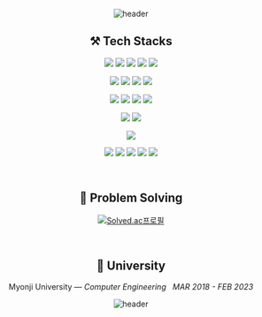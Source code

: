 <div align=center>
  
![header](https://capsule-render.vercel.app/api?type=waving&color=30A9DE&height=120&animation=fadeIn&section=header&fontAlign=70)

</div>

<h2 align="center">⚒️ Tech Stacks</h2>
<div align="center">
<p>
  <img src="https://img.shields.io/badge/Java-007396?&style=flat&logo=OpenJDK&logoColor=white">
  <img src="https://img.shields.io/badge/Spring_Boot-F2F4F9?style=flat&logo=spring-boot" />
  <img src="https://img.shields.io/badge/Spring_Security-6DB33F?style=flat&logo=Spring-Security&logoColor=white"/>
  <img src="https://img.shields.io/badge/JWT-000000?style=flat&logo=JSON%20web%20tokens&logoColor=white" />
  <img src="https://img.shields.io/badge/JPA-6DB33F?style=flat" />
</p>
<p>
  <img src="https://img.shields.io/badge/AWS%20EC2-FF9900?style=flat&logo=amazonec2&logoColor=white"/>
  <img src="https://img.shields.io/badge/AWS%20RDS-527FFF?style=flat&logo=amazonrds&logoColor=white"/>
  <img src="https://img.shields.io/badge/AWS%20S3-569A31?style=flat&logo=amazons3&logoColor=white"/>
  <img src="https://img.shields.io/badge/AWS%20CloudFront-FF5500?style=flat&logo=amazons3&logoColor=white"/>
</p>
<p>
  <img src="https://img.shields.io/badge/redis-%23DD0031.svg?&style=flat&logo=redis&logoColor=white" />
  <img src="https://img.shields.io/badge/H2-0052CC?style=flat&logo=h2" />
  <img src="https://img.shields.io/badge/MySQL-005C84?style=flat&logo=mysql&logoColor=white"/>
  <img src="https://img.shields.io/badge/MariaDB-white?style=flat&logo=MariaDB&logoColor=003545"/>
</p>
<p>
  <img src="https://img.shields.io/badge/GitHub_Actions-2088FF?style=flat&logo=github-actions&logoColor=white"/>
  <img src="https://img.shields.io/badge/AWS Code%20Deploy-2F93E0?style=flat" />
</p>
<p>
  <img src="https://img.shields.io/badge/Sentry-black?style=flat&logo=Sentry&logoColor=#362D59" />
</p>
<p>
  <img src="https://img.shields.io/badge/Git-black?style=flat&logo=Git&logoColor=F05032"/> 
  <img src="https://img.shields.io/badge/Github-black?style=flat&logo=Github&logoColor=181717"/>
  <img src="https://img.shields.io/badge/Trello-black?style=flat&logo=Trello&logoColor=0052CC"/>
  <img src="https://img.shields.io/badge/Spring%20REST%20Docs-6DB33F?style=flat" />
  <img src="https://img.shields.io/badge/Swagger-85EA2D?logo=swagger&logoColor=000&style=flat" />
</p>
</div>

</div>
<div align="center">
<br>
<h2 align="center">🎲 Problem Solving</h2>

[![Solved.ac프로필](http://mazassumnida.wtf/api/v2/generate_badge?boj=hol1319)](https://solved.ac/hol1319)

<br>
<h2 align="center">🏫 University</h2>
<p align="center">
Myonji University — <em>Computer Engineering &nbsp; MAR  2018 - FEB 2023</em>
</p>   

![header](https://capsule-render.vercel.app/api?type=waving&color=30A9DE&height=120&animation=fadeIn&section=footer&fontAlign=70)
